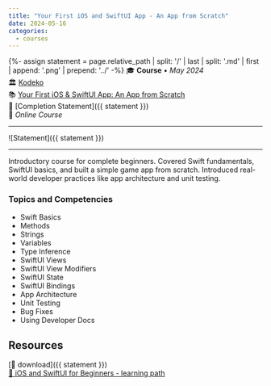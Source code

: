 ```yaml
---
title: "Your First iOS and SwiftUI App - An App from Scratch"
date: 2024-05-16
categories:
  - courses
---
```

{%- assign statement = page.relative_path |  split: '/' | last | split: '.md' | first | append: '.png' | prepend: '../' -%}
🎓 **Course** • _May 2024_  
🏛️ [Kodeko](https://www.kodeco.com/)  
📚 [Your First iOS & SwiftUI App: An App from Scratch](https://www.kodeco.com/37086140-your-first-ios-swiftui-app-an-app-from-scratch)  
📜 [Completion Statement]({{ statement }})  
📍 _Online Course_  

---

![Statement]({{ statement }})

---

Introductory course for complete beginners. Covered Swift fundamentals, SwiftUI basics, and built a simple game app from scratch. Introduced real-world developer practices like app architecture and unit testing.


### Topics and Competencies

- Swift Basics
- Methods
- Strings
- Variables
- Type Inference
- SwiftUI Views
- SwiftUI View Modifiers
- SwiftUI State
- SwiftUI Bindings
- App Architecture
- Unit Testing
- Bug Fixes
- Using Developer Docs


## Resources

[💾 download]({{ statement }})  
[🔗 iOS and SwiftUI for Beginners - learning path](https://www.kodeco.com/ios/paths/learn)  
